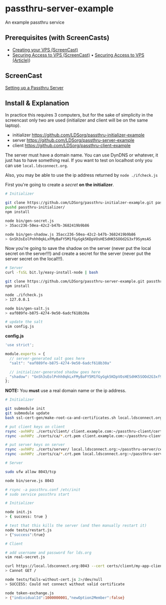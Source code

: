 passthru-server-example
=======================

An example passthru service

Prerequisites (with ScreenCasts)
-----------

* [Creating your VPS (ScreenCast)](http://youtu.be/ypjzi1axH2A)
* [Securing Access to VPS (ScreenCast)](http://youtu.be/YZzhIIJmlE0) • [Securing Access to VPS (Article)](https://gist.github.com/coolaj86/8edaa9f5cb913cf442f1))

ScreenCast
----------

[Setting up a Passthru Server](http://youtu.be/5bBBzPjlqWQ)


Install & Explanation
---------------------

In practice this requires 3 computers, but for the sake of simplicity in the screencast
only two are used (initializer and client will be on the same laptop).

* initializer <https://github.com/LDSorg/passthru-initializer-example>
* server <https://github.com/LDSorg/passthru-server-example>
* client <https://github.com/LDSorg/passthru-client-example>

The server must have a domain name.
You can use DynDNS or whatever, it just has to have something real.
If you want to test on localhost only you can use `local.ldsconnect.org`.

Also, you may be able to use the ip address returned by `node ./ifcheck.js`

First you're going to create a *secret* **on the initializer**.

```bash
# Initializer

git clone https://github.com/LDSorg/passthru-initialzer-example.git passthru-initializer
pushd passthru-initializer/
npm install

node bin/gen-secret.js
> 35acc236-50ea-42c2-b47b-3682419b9b86

node bin/gen-shadow.js 35acc236-50ea-42c2-b47b-3682419b9b86
> GnSh3sEolPnhh0qkLxFMyBaFY5M1fGyGgk5KDpVOsHESdHK5SOOd2G3xf9SymsAS
```

Now you're going to save the shadow on the server
(never put the local secret on the server!!!)
and create a secret for the server
(never put the server secret on the local!!!).

```bash
# Server
curl -fsSL bit.ly/easy-install-node | bash

git clone https://github.com/LDSorg/passthru-server-example.git passthru-server
npm install

node ./ifcheck.js
> 127.0.0.1

node bin/gen-salt.js
> eaf089fe-b875-4274-9e50-6adcf618b30a

# update the salt
vim config.js
```

**config.js**
```javascript
'use strict';

module.exports = {
  // server-generated salt goes here
  "salt": "eaf089fe-b875-4274-9e50-6adcf618b30a"

  // initializer-generated shadow goes here
, "shadow": "GnSh3sEolPnhh0qkLxFMyBaFY5M1fGyGgk5KDpVOsHESdHK5SOOd2G3xf9SymsAS"
};
```

**NOTE:** You **must** use a real domain name or the ip address.

```bash
# Initializer

git submodule init
git submodule update
bash ssl-cert-gen/make-root-ca-and-certificates.sh local.ldsconnect.org

# put client keys on client
rsync -avhHPz ./certs/client/ client.example.com:~/passthru-client/certs/client/ 
rsync -avhHPz ./certs/ca/*.crt.pem client.example.com:~/passthru-client/certs/ca/ 

# put server keys on server
rsync -avhHPz ./certs/server/ local.ldsconnect.org:~/passthru-server/certs/server/ 
rsync -avhHPz ./certs/ca/*.crt.pem local.ldsconnect.org:~/passthru-server/certs/ca/
```

```bash
# Server

sudo ufw allow 8043/tcp

node bin/serve.js 8043

# rsync -a passthru.conf /etc/init
# sudo service passthru start
```

```bash
# Initializer

node init.js
> { success: true }

# test that this kills the server (and then manually restart it)
node tests/restart.js
> {"success":true}
```

```bash
# Client

# add username and password for lds.org
vim real-secret.js

curl https://local.ldsconnect.org:8043 --cert certs/client/my-app-client.p12:secret --cacert certs/client/my-root-ca.crt.pem
> Cannot GET /

node tests/fails-without-cert.js 2>/dev/null
> SUCCESS: Could not connect without valid certificate

node token-exchange.js
> {"individualId":1000000001,"newOption2Member":false}
```
